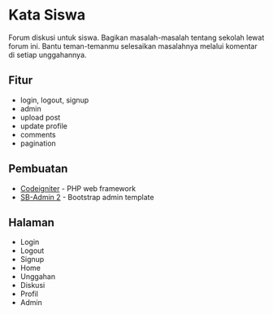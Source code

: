 # Kata Siswa
Forum diskusi untuk siswa. Bagikan masalah-masalah tentang sekolah lewat forum ini. Bantu teman-temanmu selesaikan masalahnya melalui komentar di setiap unggahannya.

## Fitur
- login, logout, signup
- admin
- upload post
- update profile
- comments
- pagination

## Pembuatan
* [Codeigniter](https://codeigniter.com/) - PHP web framework
* [SB-Admin 2](https://github.com/BlackrockDigital/startbootstrap-sb-admin-2) - Bootstrap admin  template

## Halaman
- Login
- Logout
- Signup
- Home
- Unggahan
- Diskusi
- Profil
- Admin
